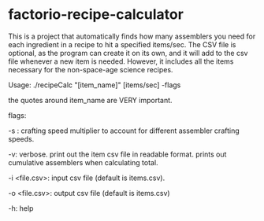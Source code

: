 # factorio-recipe-calculator
This is a project that automatically finds how many assemblers you need for each ingredient in a recipe to hit a specified items/sec.
The CSV file is optional, as the program can create it on its own, and it will add to the csv file whenever a new item is needed. However, it includes all the items necessary for the non-space-age science recipes.

Usage: ./recipeCalc "[item_name]" [items/sec] -flags

the quotes around item_name are VERY important.


flags:

-s <float>:     crafting speed multiplier to account for different assembler crafting speeds.

-v:             verbose. print out the item csv file in readable format.
                prints out cumulative assemblers when calculating total.

-i <file.csv>:  input csv file (default is items.csv).

-o <file.csv>:  output csv file (default is items.csv)

-h:             help
